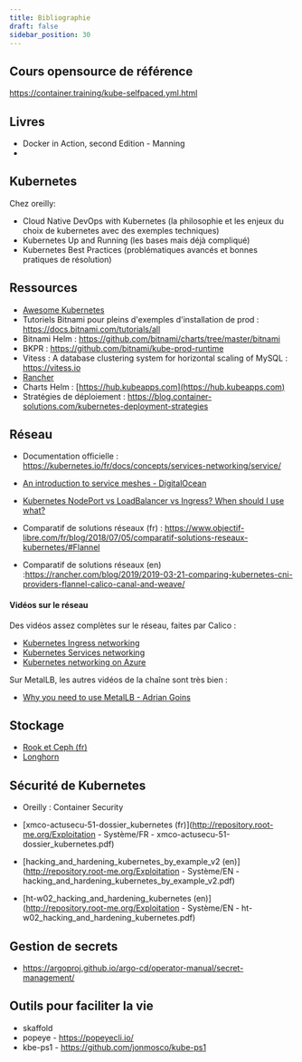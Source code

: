 ```yaml
---
title: Bibliographie
draft: false
sidebar_position: 30
---
```


## Cours opensource de référence

https://container.training/kube-selfpaced.yml.html

## Livres

- Docker in Action, second Edition - Manning
- 


## Kubernetes

Chez oreilly:

- Cloud Native DevOps with Kubernetes (la philosophie et les enjeux du choix de kubernetes avec des exemples techniques)
- Kubernetes Up and Running (les bases mais déjà compliqué)
- Kubernetes Best Practices (problématiques avancés et bonnes pratiques de résolution)

## Ressources

- [Awesome Kubernetes](https://github.com/ramitsurana/awesome-kubernetes)
- Tutoriels Bitnami pour pleins d'exemples d'installation de prod : https://docs.bitnami.com/tutorials/all
- Bitnami Helm : https://github.com/bitnami/charts/tree/master/bitnami
- BKPR : https://github.com/bitnami/kube-prod-runtime
- Vitess : A database clustering system for horizontal scaling of MySQL : https://vitess.io
- [Rancher](https://rancher.com/)
- Charts Helm : [https://hub.kubeapps.com](https://hub.kubeapps.com)
- Stratégies de déploiement : <https://blog.container-solutions.com/kubernetes-deployment-strategies>

## Réseau

- Documentation officielle : <https://kubernetes.io/fr/docs/concepts/services-networking/service/>

- [An introduction to service meshes - DigitalOcean](ttps://www.digitalocean.com/community/tutorials/an-introduction-to-service-meshes)

- [Kubernetes NodePort vs LoadBalancer vs Ingress? When should I use what?](https://medium.com/google-cloud/kubernetes-nodeport-vs-loadbalancer-vs-ingress-when-should-i-use-what-922f010849e0)

- Comparatif de solutions réseaux (fr) : https://www.objectif-libre.com/fr/blog/2018/07/05/comparatif-solutions-reseaux-kubernetes/#Flannel

- Comparatif de solutions réseaux (en) :https://rancher.com/blog/2019/2019-03-21-comparing-kubernetes-cni-providers-flannel-calico-canal-and-weave/

#### Vidéos sur le réseau

Des vidéos assez complètes sur le réseau, faites par Calico :

- [Kubernetes Ingress networking](https://www.youtube.com/watch?v=40VfZ_nIFWI&list=PLoWxE_5hnZUZMWrEON3wxMBoIZvweGeiq&index=5)
- [Kubernetes Services networking](https://www.youtube.com/watch?v=NFApeJRXos4&list=PLoWxE_5hnZUZMWrEON3wxMBoIZvweGeiq&index=4)
- [Kubernetes networking on Azure](https://www.youtube.com/watch?v=JyLtg_SJ1lo&list=PLoWxE_5hnZUZMWrEON3wxMBoIZvweGeiq&index=2)

Sur MetalLB, les autres vidéos de la chaîne sont très bien :

- [Why you need to use MetalLB - Adrian Goins](https://www.youtube.com/watch?v=Ytc24Y0YrXE)

## Stockage

- [Rook et Ceph (fr)](https://www.cloudops.com/fr/blog/guide-de-survie-rook-et-ceph/)
- [Longhorn](https://github.com/longhorn/longhorn)

## Sécurité de Kubernetes

- Oreilly : Container Security

- [xmco-actusecu-51-dossier_kubernetes (fr)](http://repository.root-me.org/Exploitation - Système/FR - xmco-actusecu-51-dossier_kubernetes.pdf)
- [hacking_and_hardening_kubernetes_by_example_v2 (en)](http://repository.root-me.org/Exploitation - Système/EN - hacking_and_hardening_kubernetes_by_example_v2.pdf)
- [ht-w02_hacking_and_hardening_kubernetes (en)](http://repository.root-me.org/Exploitation - Système/EN - ht-w02_hacking_and_hardening_kubernetes.pdf)

## Gestion de secrets

- https://argoproj.github.io/argo-cd/operator-manual/secret-management/

## Outils pour faciliter la vie

- skaffold
- popeye - https://popeyecli.io/
- kbe-ps1 - https://github.com/jonmosco/kube-ps1